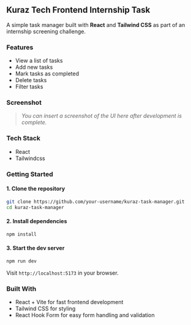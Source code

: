 ## Kuraz Tech Frontend Internship Task

A simple task manager built with **React** and **Tailwind CSS** as part of an internship screening challenge.

### Features

* View a list of tasks
* Add new tasks 
* Mark tasks as completed
* Delete tasks
* Filter tasks 


### Screenshot


> *You can insert a screenshot of the UI here after development is complete.*

### Tech Stack

* React
* Tailwindcss


### Getting Started

#### 1. Clone the repository

```bash
git clone https://github.com/your-username/kuraz-task-manager.git
cd kuraz-task-manager
```

#### 2. Install dependencies

```bash
npm install
```

#### 3. Start the dev server

```bash
npm run dev
```

Visit `http://localhost:5173` in your browser.

### Built With

* React + Vite for fast frontend development
* Tailwind CSS for styling
* React Hook Form for easy form handling and validation

